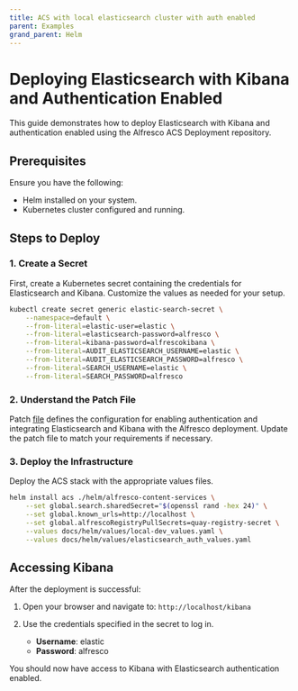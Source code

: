 ```yaml
---
title: ACS with local elasticsearch cluster with auth enabled
parent: Examples
grand_parent: Helm
---
```


# Deploying Elasticsearch with Kibana and Authentication Enabled

This guide demonstrates how to deploy Elasticsearch with Kibana and
authentication enabled using the Alfresco ACS Deployment repository.  

## Prerequisites

Ensure you have the following:

- Helm installed on your system.
- Kubernetes cluster configured and running.

## Steps to Deploy

### 1. Create a Secret

First, create a Kubernetes secret containing the credentials for Elasticsearch
and Kibana. Customize the values as needed for your setup.

```bash
kubectl create secret generic elastic-search-secret \
    --namespace=default \
    --from-literal=elastic-user=elastic \
    --from-literal=elasticsearch-password=alfresco \
    --from-literal=kibana-password=alfrescokibana \
    --from-literal=AUDIT_ELASTICSEARCH_USERNAME=elastic \
    --from-literal=AUDIT_ELASTICSEARCH_PASSWORD=alfresco \
    --from-literal=SEARCH_USERNAME=elastic \
    --from-literal=SEARCH_PASSWORD=alfresco
```

### 2. Understand the Patch File

Patch [file](../values/elasticsearch_auth_values.yaml) defines the configuration
for enabling authentication and integrating Elasticsearch and Kibana with the
Alfresco deployment. Update the patch file to match your requirements if
necessary.

### 3. Deploy the Infrastructure

Deploy the ACS stack with the appropriate values files.

```bash
helm install acs ./helm/alfresco-content-services \
    --set global.search.sharedSecret="$(openssl rand -hex 24)" \
    --set global.known_urls=http://localhost \
    --set global.alfrescoRegistryPullSecrets=quay-registry-secret \
    --values docs/helm/values/local-dev_values.yaml \
    --values docs/helm/values/elasticsearch_auth_values.yaml
```

## Accessing Kibana

After the deployment is successful:

1. Open your browser and navigate to: `http://localhost/kibana`

2. Use the credentials specified in the secret to log in.

   - **Username**: elastic
   - **Password**: alfresco

You should now have access to Kibana with Elasticsearch authentication enabled.

